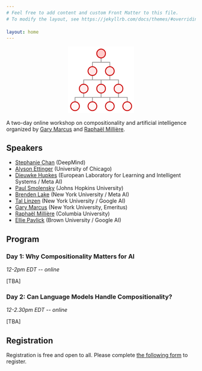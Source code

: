 ```yaml
---
# Feel free to add content and custom Front Matter to this file.
# To modify the layout, see https://jekyllrb.com/docs/themes/#overriding-theme-defaults

layout: home
---
```


<p style="text-align:center;"><img width="35%" src="logo.png" alt="Logo" loading="lazy"></p>

A two-day online workshop on compositionality and artificial intelligence organized by [Gary Marcus](http://garymarcus.com) and [Raphaël Millière](https://raphaelmilliere.com).

## Speakers

- [Stephanie Chan](https://scholar.google.com/citations?user=bXOt49QAAAAJ&hl=en) (DeepMind)
- [Alyson Ettinger](https://linguistics.uchicago.edu/allyson-ettinger) (University of Chicago)
- [Dieuwke Hupkes](https://dieuwkehupkes.nl/) (European Laboratory for Learning and Intelligent Systems / Meta AI)
- [Paul Smolensky](https://cogsci.jhu.edu/directory/paul-smolensky/) (Johns Hopkins University)
- [Brenden Lake](https://cims.nyu.edu/~brenden/) (New York University / Meta AI)
- [Tal Linzen](https://tallinzen.net/) (New York University / Google AI)
- [Gary Marcus](http://garymarcus.com) (New York University, Emeritus)
- [Raphaël Millière](https://raphaelmilliere.com) (Columbia University)
- [Ellie Pavlick](https://cs.brown.edu/people/epavlick/) (Brown University / Google AI)

## Program

### Day 1: Why Compositionality Matters for AI

*12-2pm EDT -- online*

[TBA]

### Day 2: Can Language Models Handle Compositionality?

*12-2.30pm EDT -- online*

[TBA]

## Registration

Registration is free and open to all. Please complete [the following form](https://forms.gle/e9rXFSv9duybveYb6) to register.
